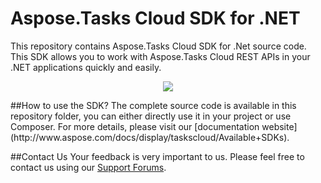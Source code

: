 # Aspose.Tasks Cloud SDK for .NET
This repository contains Aspose.Tasks Cloud SDK for .Net source code. This SDK allows you to work with Aspose.Tasks Cloud REST APIs in your .NET applications quickly and easily.

<p align="center">
  <a title="Download complete Aspose.Tasks for Cloud source code" href="https://github.com/asposetasks/Aspose_tasks_Cloud/archive/master.zip">
	<img src="https://raw.github.com/AsposeExamples/java-examples-dashboard/master/images/downloadZip-Button-Large.png" />
  </a>
</p>
##How to use the SDK?
The complete source code is available in this repository folder, you can either directly use it in your project or use Composer. For more details, please visit our [documentation website](http://www.aspose.com/docs/display/taskscloud/Available+SDKs).

##Contact Us
Your feedback is very important to us. Please feel free to contact us using our [Support Forums](https://www.aspose.com/community/forums/).
